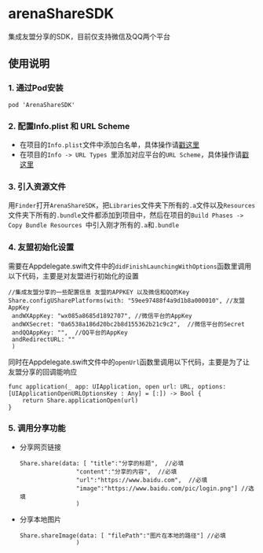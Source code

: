 # arenaShareSDK


集成友盟分享的SDK，目前仅支持微信及QQ两个平台

## 使用说明

### 1. 通过Pod安装

```
pod 'ArenaShareSDK'
```

### 2. 配置Info.plist 和 URL Scheme

- 在项目的`Info.plist`文件中添加白名单，具体操作请[戳这里](http://dev.umeng.com/social/ios/quick-integration)
- 在项目的`Info -> URL Types `里添加对应平台的`URL Scheme`，具体操作请[戳这里](http://dev.umeng.com/social/ios/quick-integration)


### 3. 引入资源文件

用`Finder`打开`ArenaShareSDK`，把`Libraries`文件夹下所有的`.a`文件以及`Resources`文件夹下所有的`.bundle`文件都添加到项目中，然后在项目的`Build Phases -> Copy Bundle Resources `中引入刚才所有的`.a`和`.bundle`


### 4. 友盟初始化设置

需要在Appdelegate.swift文件中的`didFinishLaunchingWithOptions`函数里调用以下代码，主要是对友盟进行初始化的设置

```
//集成友盟分享的一些配置信息 友盟的APPKEY 以及微信和QQ的Key
Share.configUSharePlatforms(with: "59ee97488f4a9d1b8a000010", //友盟AppKey
 andWXAppKey: "wx085a8685d1892707", //微信平台的AppKey
 andWXSecret: "0a6538a186d20bc2b8d155362b21c9c2",  //微信平台的Secret
 andQQAppKey: "",  //QQ平台的AppKey
 andRedirectURL: "" 
 )
```

同时在Appdelegate.swift文件中的`openUrl`函数里调用以下代码，主要是为了让友盟分享的回调能响应

```
func application(_ app: UIApplication, open url: URL, options: [UIApplicationOpenURLOptionsKey : Any] = [:]) -> Bool {
    return Share.applicationOpen(url)
}
```


### 5. 调用分享功能

- 分享网页链接

	```
	Share.share(data: [ "title":"分享的标题",  //必填
                    "content":"分享的内容",  //必填
                    "url":"https://www.baidu.com",  //必填
                    "image":"https://www.baidu.com/pic/login.png"] //选填
                    )
	```


- 分享本地图片

	```
	Share.shareImage(data: [ "filePath":"图片在本地的路径"] //必填
                    )
	```


